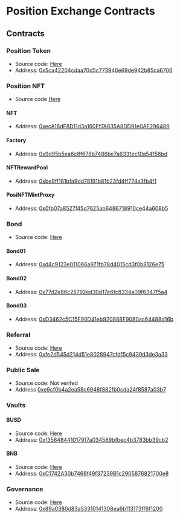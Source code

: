 # Position Exchange Contracts

## Contracts

### Position Token
- Source code: [Here](./contracts/position-token/README.md)
- Address: [0x5ca42204cdaa70d5c773946e69de942b85ca6706](https://bscscan.com/address/0x5ca42204cdaa70d5c773946e69de942b85ca6706)

### Position NFT
- Source code [Here](./contracts/position-nft/README.md)

#### NFT
- Address: [0xecA16dF8D11d3a160Ff7A835A8DD91e0AE296489](https://bscscan.com/address/0xecA16dF8D11d3a160Ff7A835A8DD91e0AE296489)

#### Factory
- Address: [0x9d95b5ea6c8f678b7486be7a6331ec10a54156bd](https://bscscan.com/address/0x9d95b5ea6c8f678b7486be7a6331ec10a54156bd)

#### NFTRewardPool
- Address: [0xbe9ff181bfa9dd78191b81b23fd4ff774a3fb4f1](https://bscscan.com/address/0xbe9ff181bfa9dd78191b81b23fd4ff774a3fb4f1)

#### PosiNFTMintProxy
- Address: [0x0fb07a8527f45d7625ab6486718910ce44a608b5](https://bscscan.com/address/0x0fb07a8527f45d7625ab6486718910ce44a608b5)


### Bond
- Source code: [Here](./contracts/bond/README.md)

#### Bond01
- Address: [0xd4c9123e011066a971fb78d4015cd3f0b8126e75](https://bscscan.com/address/0xd4c9123e011066a971fb78d4015cd3f0b8126e75)
#### Bond02
- Address: [0x77d2e86c25792ed30d17e6fc8334a09f6347f5a4](https://bscscan.com/address/0x77d2e86c25792ed30d17e6fc8334a09f6347f5a4)
#### Bond03
- Address: [0xD3462c5C15F90D41eb920888F9080ac64488d16b](https://bscscan.com/address/0xD3462c5C15F90D41eb920888F9080ac64488d16b)

### Referral
- Source code: [Here](./contracts/referral/README.md)
- Address: [0xfe2d545d214d51e8028947cfd15c9439d3de3a33](https://bscscan.com/address/0xfe2d545d214d51e8028947cfd15c9439d3de3a33)

### Public Sale
- Source code: Not verifed
- Address [0xe9cf0b4a2ea58c6948f882fb0cda24f8587a03b7](https://bscscan.com/address/0xe9cf0b4a2ea58c6948f882fb0cda24f8587a03b7)

### Vaults
#### BUSD
- Source code: [Here](./contracts/vaults/README.md)
- Address: [0xf35848441017917a034589bfbec4b3783bb39cb2](https://bscscan.com/address/0xf35848441017917a034589bfbec4b3783bb39cb2)

#### BNB
- Source code: [Here](./contracts/vaults/README.md)
- Address: [0xC1742A30b7469f49f37239B1c2905876821700e8](https://bscscan.com/address/0xC1742A30b7469f49f37239B1c2905876821700e8)

### Governance
- Source code: [Here](./contracts/governance/README.md)
- Address: [0x89a0380d83a53310141308ea6b113173ff6f1200](https://bscscan.com/address/0x89a0380d83a53310141308ea6b113173ff6f1200)
